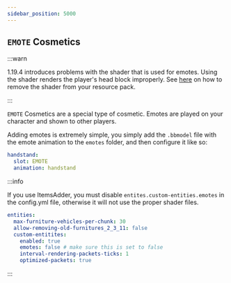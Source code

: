 ```yaml
---
sidebar_position: 5000
---
```



## `EMOTE` Cosmetics

:::warn

1.19.4 introduces problems with the shader that is used for emotes. Using the shader renders the player's head block improperly. See [here](https://docs.hibiscusmc.com/hmccosmetics%20remapped/FAQ#player-skins--heads-messed-up) on how to remove the shader from your resource pack. 

:::


`EMOTE` Cosmetics are a special type of cosmetic. Emotes are played on your character and shown to other players.

Adding emotes is extremely simple, you simply add the `.bbmodel` file with the emote animation to the `emotes` folder, and then configure it like so:

```yaml
handstand:
  slot: EMOTE
  animation: handstand
```

:::info

If you use ItemsAdder, you must disable `entites.custom-entities.emotes` in the config.yml file, otherwise it will not use the proper shader files.

```yaml
entities:
  max-furniture-vehicles-per-chunk: 30
  allow-removing-old-furnitures_2_3_11: false
  custom-entitites:
    enabled: true
    emotes: false # make sure this is set to false
    interval-rendering-packets-ticks: 1
    optimized-packets: true
```

:::
